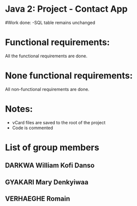 # Java 2: Project - Contact App
#Work done:
-SQL table remains unchanged
# Functional requirements:
All the functional requirements are done.
# None functional requirements:
All non-functional requirements are done.
# Notes:
- vCard files are saved to the root of the project
- Code is commented
# List of group members
## DARKWA William Kofi Danso
## GYAKARI Mary Denkyiwaa
## VERHAEGHE Romain
